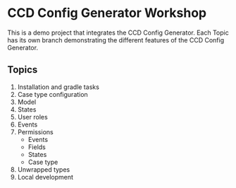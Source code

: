 # CCD Config Generator Workshop

This is a demo project that integrates the CCD Config Generator. Each Topic has its own branch demonstrating the different features of the CCD Config Generator.

## Topics

1. Installation and gradle tasks
2. Case type configuration
3. Model
4. States
5. User roles
6. Events
7. Permissions
   - Events
   - Fields
   - States
   - Case type
8. Unwrapped types
9. Local development
  

